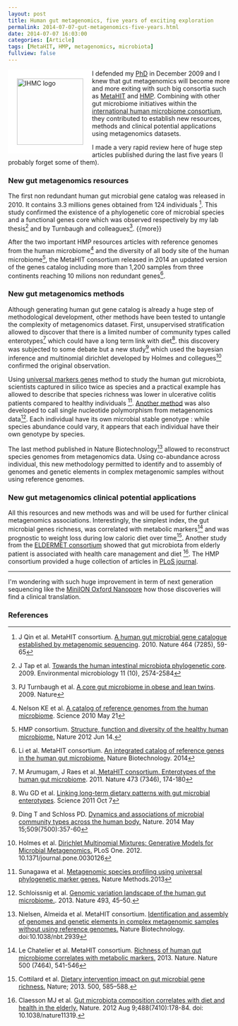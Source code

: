 ```yaml
---
layout: post
title: Human gut metagenomics, five years of exciting exploration
permalink: 2014-07-07-gut-metagenomics-five-years.html
date: 2014-07-07 16:03:00
categories: [Article]
tags: [MetaHIT, HMP, metagenomics, microbiota]
fullview: false
---
```



<img itemprop="image" src="http://eldermet.ucc.ie/wp-content/uploads/IHMC-logo.jpg" alt="IHMC logo" style="float: left; border: 20px solid white; width: 150px;"/>

I defended my [PhD](http://julientap.free.fr/These_Julien_Tap.htm "Julien Tap These") in December 2009 and I knew that gut metagenomics will become more and more exiting with such big consortia such as [MetaHIT](http://www.metahit.eu/ "metahit website") and [HMP](http://www.hmpdacc.org/). Combining with other gut microbiome initiatives within the [international human microbiome consortium](http://www.human-microbiome.org/), they contributed to establish new resources, methods and clinical potential applications using metagenomics datasets.

I made a very rapid review here of huge step articles published during the last five years (I probably forget some of them).

### New gut metagenomics resources ###
The first non redundant human gut microbial gene catalog was released in 2010. It contains 3.3 millions genes obtained from 124 individuals [^1]. This study confirmed the existence of a phylogenetic core of microbial species and a functional genes core which was observed respectively by my lab thesis[^2] and by Turnbaugh and colleagues[^3]. {{more}}

After the two important HMP resources articles with reference genomes from the human microbiome[^4] and  the diversity of all body site of the human microbiome[^5], the MetaHIT consortium released in 2014 an updated version of the genes catalog including more than 1,200 samples from three continents reaching 10 milions non redundant genes[^6].

### New gut metagenomics methods ###
Although generating human gut gene catalog is already a huge step of methodological development, other methods have been tested to untangle the complexity of metagenomics dataset. First, unsupervised stratification allowed to discover that there is a limited number of community types called enterotypes[^7] which could have a long term link with diet[^8]. this discovery was subjected to some debate but a new study[^9] which used the bayesian inference and multinomial dirichlet developed by Holmes and collegues[^10] confirmed the original observation. 

Using [universal markers genes](http://julientap.com/post/2013-10-30-new-metagenomic-marker-genes-method-microbiota.html) method to study the human gut microbiota, scientists captured in silico twice as species and a practical example has allowed to describe that species richness was lower in ulcerative colitis patients compared to healthy individuals [^11]. [Another method](http://http://julientap.com/post/2012-12-14-genomic-variation-landscape-of-the-human-gut-microbiome.html) was also developed to call single nucleotide polymorphism from metagenomics data[^12]. Each individual have its own microbial stable genotype : while species abundance could vary, it appears that each individual have their own genotype by species.

The last method published in Nature Biotechnology[^13] allowed to reconstruct species genomes from metagenomics data. Using co-abundance across individual, this new methodology permitted to identify and to assembly of genomes and genetic elements in complex metagenomic samples without using reference genomes.

### New gut metagenomics clinical potential applications ###
All this resources and new methods was and will be used for further clinical metagenomics associations. Interestingly, the simplest index, the gut microbial genes richness, was correlated with metabolic markers[^14] and was prognostic to weight loss during low caloric diet over time[^15]. Another study from the [ELDERMET consortium](http://eldermet.ucc.ie/publications/) showed that gut microbiota from elderly patient is associated with health care management and diet [^16]. The HMP consortium provided a huge collection of articles in [PLoS journal](http://www.ploscollections.org/hmp "PLoS HMP"). 

---
I'm wondering with such huge improvement in term of next generation sequencing like the [MiniION Oxford Nanopore](https://www.nanoporetech.com/technology/the-minion-device-a-miniaturised-sensing-system/the-minion-device-a-miniaturised-sensing-system) how those discoveries will find a clinical translation.


### References ###
[^1]: J Qin et al. MetaHIT consortium. [A human gut microbial gene catalogue established by metagenomic sequencing](http://www.nature.com/nature/journal/v464/n7285/abs/nature08821.html). 2010. Nature 464 (7285), 59-65

[^2]: J Tap et al. 	[Towards the human intestinal microbiota phylogenetic core](http://onlinelibrary.wiley.com/doi/10.1111/j.1462-2920.2009.01982.x/abstract). 2009. Environmental microbiology 11 (10), 2574-2584 

[^3]: PJ Turnbaugh et al. [A core gut microbiome in obese and lean twins](http://www.nature.com/nature/journal/v457/n7228/full/nature07540.html). 2009. Nature

[^4]: Nelson KE et al. [A catalog of reference genomes from the human microbiome](http://www.ncbi.nlm.nih.gov/pubmed/20489017). Science 2010 May 21

[^5]: HMP consortium. [Structure, function and diversity of the healthy human microbiome.](http://www.ncbi.nlm.nih.gov/pubmed/22699609) Nature 2012 Jun 14.

[^6]: Li et al. MetaHIT consortium. [An integrated catalog of reference genes in the human gut microbiome.](http://www.nature.com/nbt/journal/vaop/ncurrent/full/nbt.2942.html) Nature Biotechnology. 2014

[^7]: M Arumugam, J Raes et al.[ MetaHIT consortium. Enterotypes of the human gut microbiome](http://www.nature.com/nature/journal/v473/n7346/abs/nature09944.html). 2011. Nature 473 (7346), 174-180

[^8]: Wu GD et al. [Linking long-term dietary patterns with gut microbial enterotypes](http://www.ncbi.nlm.nih.gov/pubmed/21885731). Science 2011 Oct 7

[^9]: Ding T and Schloss PD. [Dynamics and associations of microbial community types across the human body.](http://dx.doi.org/10.1038/nature13178) Nature. 2014 May 15;509(7500):357-60

[^10]: Holmes et al. [Dirichlet Multinomial Mixtures: Generative Models for Microbial Metagenomics.](http://www.plosone.org/article/info%3Adoi%2F10.1371%2Fjournal.pone.0030126) PLoS One. 2012. 10.1371/journal.pone.0030126

[^11]: Sunagawa et al. [Metagenomic species profiling using universal phylogenetic marker genes.](http://dx.doi.org/10.1038/NMETH.2693) Nature Methods.2013

[^12]: Schloissnig et al. [Genomic variation landscape of the human gut microbiome.](http://www.nature.com/nature/journal/vaop/ncurrent/full/nature11711.html). 2013. Nature 493, 45–50.

[^13]:Nielsen, Almeida et al. MetaHIT consortium. [Identification and assembly of genomes and genetic elements in complex metagenomic samples without using reference genomes.](http://www.nature.com/nbt/journal/vaop/ncurrent/full/nbt.2939.html) Nature Biotechnology. doi:10.1038/nbt.2939

[^14]: Le Chatelier et al. MetaHIT consortium. [Richness of human gut microbiome correlates with metabolic markers.](http://www.nature.com/nature/journal/v500/n7464/abs/nature12506.html) 2013. Nature. Nature 500 (7464), 541-546

[^15]: Cottilard et al. [Dietary intervention impact on gut microbial gene richness.](http://www.nature.com/nature/journal/v500/n7464/full/nature12480.html) Nature; 2013. 500, 585–588.

[^16]: Claesson MJ et al.  [Gut microbiota composition correlates with diet and health in the elderly.](http://www.ncbi.nlm.nih.gov/pubmed/22797518) Nature. 2012 Aug 9;488(7410):178-84. doi: 10.1038/nature11319.

